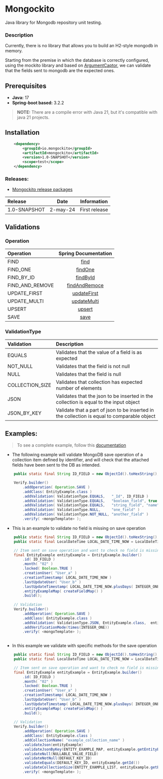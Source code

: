 # Mongockito
Java library for Mongodb repository unit testing.

### Description
Currently, there is no library that allows you to build an H2-style mongodb in memory.

Starting from the premise in which the database is correctly configured, using the mockito library and based on 
[ArgumentCaptor](https://www.javadoc.io/doc/org.mockito/mockito-core/latest/org/mockito/ArgumentCaptor.html), 
we can validate that the fields sent to mongodb are the expected ones.

## Prerequisites

* **Java:** 17 
* **Spring-boot based:** 3.2.2
> **NOTE:** There are a compile error with Java 21, but it's compatible with java 21 projects.

## Installation

```xml
    <dependency>
        <groupId>io.mongockito</groupId>
        <artifactId>mongockito</artifactId>
        <version>1.0-SNAPSHOT</version>
        <scope>test</scope>
    </dependency>
```

### Releases:

* [Mongockito release packages](https://github.com/mfruizs/mongockito/packages)

| Release      | Date     | Information   |
|:-------------|----------|---------------|
| 1.0-SNAPSHOT | 2-may-24 | First release |

## Validations

### Operation
| Operation       |                                                                                                                              Spring Documentation                                                                                                                               |
|:----------------|:-------------------------------------------------------------------------------------------------------------------------------------------------------------------------------------------------------------------------------------------------------------------------------:|
| FIND            |                                      [find](https://docs.spring.io/spring-data/mongodb/docs/current/api/org/springframework/data/mongodb/core/MongoTemplate.html#find(org.springframework.data.mongodb.core.query.Query,java.lang.Class))                                       |
| FIND_ONE        |                                   [findOne](https://docs.spring.io/spring-data/mongodb/docs/current/api/org/springframework/data/mongodb/core/MongoTemplate.html#findOne(org.springframework.data.mongodb.core.query.Query,java.lang.Class))                                    |
| FIND_BY_ID      |                                                   [findById](https://docs.spring.io/spring-data/mongodb/docs/current/api/org/springframework/data/mongodb/core/MongoTemplate.html#findById(java.lang.Object,java.lang.Class))                                                   |
| FIND_AND_REMOVE |                             [findAndRemoce](https://docs.spring.io/spring-data/mongodb/docs/current/api/org/springframework/data/mongodb/core/MongoTemplate.html#findAndRemove(org.springframework.data.mongodb.core.query.Query,java.lang.Class))                              |
| UPDATE_FIRST    | [updateFirst](https://docs.spring.io/spring-data/mongodb/docs/current/api/org/springframework/data/mongodb/core/MongoTemplate.html#updateFirst(org.springframework.data.mongodb.core.query.Query,org.springframework.data.mongodb.core.query.UpdateDefinition,java.lang.Class)) |
| UPDATE_MULTI    | [updateMulti](https://docs.spring.io/spring-data/mongodb/docs/current/api/org/springframework/data/mongodb/core/MongoTemplate.html#updateMulti(org.springframework.data.mongodb.core.query.Query,org.springframework.data.mongodb.core.query.UpdateDefinition,java.lang.Class)) |
| UPSERT          |      [upsert](https://docs.spring.io/spring-data/mongodb/docs/current/api/org/springframework/data/mongodb/core/MongoTemplate.html#upsert(org.springframework.data.mongodb.core.query.Query,org.springframework.data.mongodb.core.query.UpdateDefinition,java.lang.Class))      |
| SAVE            |                                                                      [save](https://docs.spring.io/spring-data/mongodb/docs/current/api/org/springframework/data/mongodb/core/MongoTemplate.html#save(T))                                                                       |

### ValidationType

| Validation      | Description                                                                                 |
|:----------------|:--------------------------------------------------------------------------------------------|
| EQUALS          | Validates that the value of a field is as expected                                          |
| NOT_NULL        | Validates that the field is not null                                                        |
| NULL            | Validates that the field is null                                                            |
| COLLECTION_SIZE | Validates that collection has expected number of elements                                   |
| JSON            | Validates that the json to be inserted in the collection is equal to the input object       |
| JSON_BY_KEY     | Validate that a part of json to be inserted in the collection is equal to comparable object |

## Examples:

> To see a complete example, follow this [documentation](./EXAMPLE.md)

* The following example will validate MongoDB save operation of a collection item defined by identifier, 
and will check that the attached fields have been sent to the DB as intended.

```java
    public static final String ID_FIELD = new ObjectId().toHexString();

    Verify.builder()
        .addOperation( Operation.SAVE )
        .addClass( EntityExample.class )
        .addValidation( ValidationType.EQUALS,   "_Id", ID_FIELD )
        .addValidation( ValidationType.EQUALS,   "boolean_field", true )
        .addValidation( ValidationType.EQUALS,   "string_field", "name" )
        .addValidation( ValidationType.NULL,     "one_field" )
        .addValidation( ValidationType.NOT_NULL, "another_field" )
        .verify( <mongoTemplate> );

```

* This is an example to validate no field is missing on save operation

```java
    public static final String ID_FIELD = new ObjectId().toHexString();
    public static final LocalDateTime LOCAL_DATE_TIME_NOW = LocalDateTime.now();

    // Item sent on save operation and want to check no field is missing
    final EntityExample entityExample = EntityExample.builder()
        .id( ID_FIELD )
        .month( "02" )
        .locked( Boolean.TRUE )
        .creationUser( "User_a" )
        .creationTimestamp( LOCAL_DATE_TIME_NOW )
        .lastUpdateUser( "User_b" )
        .lastUpdateTimestamp( LOCAL_DATE_TIME_NOW.plusDays( INTEGER_ONE ) )
        .entityExampleMap( createFieldMap() )
        .build();
	
    // Validation
    Verify.builder()
        .addOperation( Operation.SAVE )
        .addClass( EntityExample.class )
        .addValidation( ValidationType.JSON, EntityExample.class,  entityExample )
        .addVerificationMode(times(INTEGER_ONE))
        .verify( <mongoTemplate> );
	
```

* In this example we validate with specific methods for the save operation

```java
    public static final String ID_FIELD = new ObjectId().toHexString();
    public static final LocalDateTime LOCAL_DATE_TIME_NOW = LocalDateTime.now();

    // Item sent on save operation and want to check no field is missing
    final EntityExample entityExample = EntityExample.builder()
        .id( ID_FIELD )
        .month( "02" )
        .locked( Boolean.TRUE )
        .creationUser( "User_a" )
        .creationTimestamp( LOCAL_DATE_TIME_NOW )
        .lastUpdateUser( "User_b" )
        .lastUpdateTimestamp( LOCAL_DATE_TIME_NOW.plusDays( INTEGER_ONE ) )
        .entityExampleMap( createFieldMap() )
        .build();
	
    // Validation
    Verify.builder()
        .addOperation( Operation.SAVE )
        .addClass( EntityExample.class )
        .addCollectionName( "example_collection_name" )
        .validateJson(entityExample)
        .validateJsonByKey(ENTITY_EXAMPLE_MAP, entityExample.getEntityExampleMap())
        .validateNull(NULLABLE_VALUE_FIELD)
        .validateNotNull(DEFAULT_KEY_ID)
        .validateEquals(DEFAULT_KEY_ID, entityExample.getId())
        .validateCollectionSize(ENTITY_EXAMPLE_LIST, entityExample.getEntityExampleList().size())
        .verify( <mongoTemplate> );
	
```